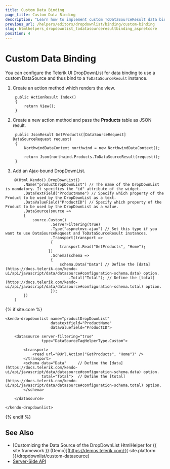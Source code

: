 ```yaml
---
title: Custom Data Binding
page_title: Custom Data Binding
description: "Learn how to implement custom ToDataSourceResult data binding in the Telerik UI DropDownList component for {{ site.framework }}."
previous_url: /helpers/editors/dropdownlist/binding/custom-binding
slug: htmlhelpers_dropdownlist_todatasourceresultbinding_aspnetcore
position: 4
---
```


# Custom Data Binding

You can configure the Telerik UI DropDownList for data binding to use a custom DataSource and thus bind to a `ToDataSourceResult` instance.

1. Create an action method which renders the view.

        public ActionResult Index()
        {
            return View();
        }

1. Create a new action method and pass the **Products** table as JSON result.

        public JsonResult GetProducts([DataSourceRequest] DataSourceRequest request)
        {
            NorthwindDataContext northwind = new NorthwindDataContext();

            return Json(northwind.Products.ToDataSourceResult(request));
        }

1. Add an Ajax-bound DropDownList.

```HtmlHelper
    @(Html.Kendo().DropDownList()
        .Name("productDropDownList") // The name of the DropDownList is mandatory. It specifies the "id" attribute of the widget.
        .DataTextField("ProductName") // Specify which property of the Product to be used by the DropDownList as a text.
        .DataValueField("ProductID") // Specify which property of the Product to be used by the DropDownList as a value.
        .DataSource(source =>
        {
            source.Custom()
                    .ServerFiltering(true)
                    .Type("aspnetmvc-ajax") // Set this type if you want to use DataSourceRequest and ToDataSourceResult instances.
                    .Transport(transport =>
                    {
                        transport.Read("GetProducts", "Home");
                   })
                    .Schema(schema =>
                    {
                        schema.Data("Data") // Define the [data](https://docs.telerik.com/kendo-ui/api/javascript/data/datasource#configuration-schema.data) option.
                            .Total("Total"); // Define the [total](https://docs.telerik.com/kendo-ui/api/javascript/data/datasource#configuration-schema.total) option.
                    });
        })
    )
```
{% if site.core %}
```TagHelper
<kendo-dropdownlist name="productDropDownList"
                    datatextfield="ProductName"
                    datavaluefield="ProductID">

    <datasource server-filtering="true"
                type="DataSourceTagHelperType.Custom">

        <transport>
            <read url="@Url.Action("GetProducts", "Home")" />
        </transport>
        <schema data="Data"     // Define the [data](https://docs.telerik.com/kendo-ui/api/javascript/data/datasource#configuration-schema.data) option.
                total="Total">  // Define the [total](https://docs.telerik.com/kendo-ui/api/javascript/data/datasource#configuration-schema.total) option.
        </schema>

    </datasource>

</kendo-dropdownlist>
```
{% endif %}
    
## See Also

* [Customizing the Data Source of the DropDownList HtmlHelper for {{ site.framework }} (Demo)](https://demos.telerik.com/{{ site.platform }}/dropdownlist/custom-datasource)
* [Server-Side API](/api/dropdownlist)
